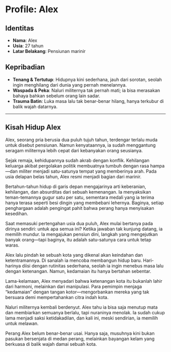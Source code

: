 # Profile: Alex

## Identitas

- **Nama**: Alex
- **Usia**: 27 tahun
- **Latar Belakang**: Pensiunan marinir

## Kepribadian

- **Tenang & Tertutup**: Hidupnya kini sederhana, jauh dari sorotan, seolah ingin menghilang dari dunia yang pernah menelannya.
- **Waspada & Peka**: Naluri militernya tak pernah mati; ia bisa merasakan bahaya bahkan sebelum orang lain sadar.
- **Trauma Batin**: Luka masa lalu tak benar-benar hilang, hanya terkubur di balik wajah datarnya.

---

## Kisah Hidup Alex

Alex, seorang pria berusia dua puluh tujuh tahun, terdengar terlalu muda untuk disebut pensiunan. Namun kenyataannya, ia sudah menggantung seragam militernya lebih cepat dari kebanyakan orang seusianya.

Sejak remaja, kehidupannya sudah akrab dengan konflik. Kehilangan keluarga akibat pergolakan politik membuatnya tumbuh dengan rasa hampa—dan militer menjadi satu-satunya tempat yang memberinya arah. Pada usia delapan belas tahun, Alex resmi menjadi bagian dari marinir.

Bertahun-tahun hidup di garis depan mengajarinya arti keberanian, kehilangan, dan absurditas dari sebuah kemenangan. Ia menyaksikan teman-temannya gugur satu per satu, sementara medali yang ia terima hanya terasa seperti besi dingin yang membebani lehernya. Baginya, setiap penghargaan adalah pengingat pahit bahwa perang hanya menyisakan kesedihan.

Saat memasuki pertengahan usia dua puluh, Alex mulai bertanya pada dirinya sendiri: untuk apa semua ini? Ketika jawaban tak kunjung datang, ia memilih mundur. Ia mengajukan pensiun dini, langkah yang mengejutkan banyak orang—tapi baginya, itu adalah satu-satunya cara untuk tetap waras.

Alex lalu pindah ke sebuah kota yang dikenal akan keindahan dan ketentramannya. Di sanalah ia mencoba membangun hidup baru. Hari-harinya diisi dengan rutinitas sederhana, seolah ia ingin menebus masa lalu dengan ketenangan. Namun, kedamaian itu hanya bertahan sebentar.

Lama-kelamaan, Alex menyadari bahwa ketenangan kota itu bukanlah lahir dari harmoni, melainkan dari manipulasi. Para pemimpin menjaga “kedamaian” dengan tangan kotor—mengorbankan mereka yang tak bersuara demi mempertahankan citra indah kota.

Naluri militernya kembali berdenyut. Alex tahu ia bisa saja menutup mata dan membiarkan semuanya berlalu, tapi nuraninya menolak. Ia sudah cukup lama menjadi saksi ketidakadilan, dan kali ini, meski sendirian, ia memilih untuk melawan.

Perang Alex belum benar-benar usai. Hanya saja, musuhnya kini bukan pasukan bersenjata di medan perang, melainkan bayangan kelam yang berkuasa di balik wajah damai sebuah kota.
